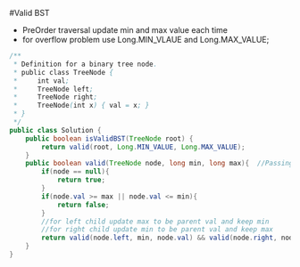 #Valid BST

* PreOrder traversal update min and max value each time
* for overflow problem use Long.MIN_VLAUE and Long.MAX_VALUE;

```java
/**
 * Definition for a binary tree node.
 * public class TreeNode {
 *     int val;
 *     TreeNode left;
 *     TreeNode right;
 *     TreeNode(int x) { val = x; }
 * }
 */
public class Solution {
    public boolean isValidBST(TreeNode root) {
        return valid(root, Long.MIN_VALUE, Long.MAX_VALUE);
    }
    public boolean valid(TreeNode node, long min, long max){  //Passing min and max constraint for node.val
        if(node == null){
            return true;
        }
        if(node.val >= max || node.val <= min){
            return false;
        }
        //for left child update max to be parent val and keep min
        //for right child update min to be parent val and keep max
        return valid(node.left, min, node.val) && valid(node.right, node.val, max);
    }
}
```
